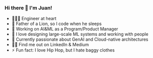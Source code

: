 ### Hi there 👋 I'm Juan!

<!--
**jaguilamartinez/jaguilamartinez** is a ✨ _special_ ✨ repository because its `README.md` (this file) appears on your GitHub profile.
-->

- 🧑🏻‍🔧 Engineer at heart
- 🦁 Father of a Lion, so I code when he sleeps
- 🌱 Working on AI&ML as a Program/Product Manager
- 💬 I love designing large-scale ML systems and working with people
- 🤔 Currently passionate about GenAI and Cloud-native architectures
- ✍🏻 Find me out on LinkedIn & Medium
- ⚡ Fun fact: I love Hip Hop, but I hate baggy clothes
